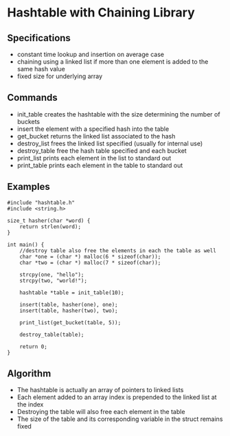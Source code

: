 # Hashtable with Chaining Library

## Specifications
* constant time lookup and insertion on average case
* chaining using a linked list if more than one element is added to the same hash value
* fixed size for underlying array

## Commands
* init_table creates the hashtable with the size determining the number of buckets
* insert the element with a specified hash into the table
* get_bucket returns the linked list associated to the hash
* destroy_list frees the linked list specified (usually for internal use)
* destroy_table free the hash table specified and each bucket
* print_list prints each element in the list to standard out
* print_table prints each element in the table to standard out

## Examples

```
#include "hashtable.h"
#include <string.h>

size_t hasher(char *word) {
	return strlen(word);
}

int main() {
	//destroy table also free the elements in each the table as well
	char *one = (char *) malloc(6 * sizeof(char));
	char *two = (char *) malloc(7 * sizeof(char));

	strcpy(one, "hello");
	strcpy(two, "world!");

	hashtable *table = init_table(10);

	insert(table, hasher(one), one);
	insert(table, hasher(two), two);
	
	print_list(get_bucket(table, 5));

	destroy_table(table);

	return 0;
}
```

## Algorithm
* The hashtable is actually an array of pointers to linked lists
* Each element added to an array index is prepended to the linked list at the index
* Destroying the table will also free each element in the table
* The size of the table and its corresponding variable in the struct remains fixed
